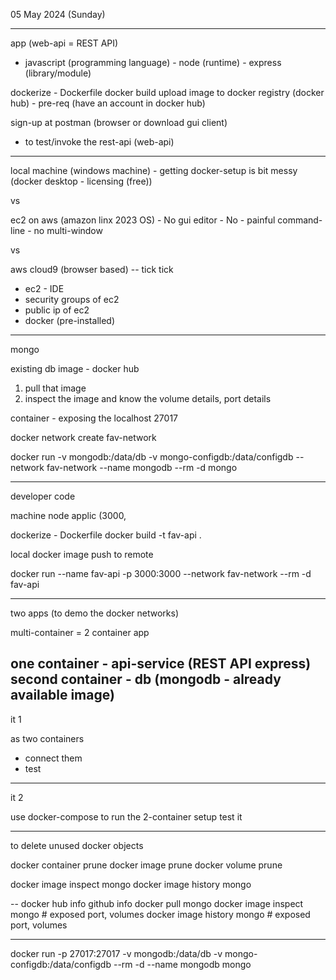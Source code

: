05 May 2024 (Sunday) 

---
app (web-api = REST API)
  - javascript (programming language) - node (runtime) - express (library/module)
  
dockerize - Dockerfile
docker build 
upload image to docker registry (docker hub) - pre-req (have an account in docker hub)

sign-up at postman (browser or download gui client)
  - to test/invoke the rest-api (web-api)

---
local machine (windows machine) - getting docker-setup is bit messy (docker desktop - licensing (free))

vs

ec2 on aws (amazon linx 2023 OS) - No gui editor - No - painful command-line - no multi-window

vs

aws cloud9 (browser based)  -- tick tick
 - ec2 - IDE 
 - security groups of ec2
 - public ip of ec2
 - docker (pre-installed)
 
---
mongo

existing db image - docker hub

1. pull that image
2. inspect the image and know the volume details, port details


container - exposing the localhost 27017


docker network create fav-network

docker run -v mongodb:/data/db -v mongo-configdb:/data/configdb --network fav-network --name mongodb --rm -d mongo

---
developer code

machine node applic (3000, 


dockerize - Dockerfile
docker build -t fav-api .

local docker image 
push to remote

docker run --name fav-api -p 3000:3000 --network fav-network --rm -d fav-api



---



two apps (to demo the docker networks)

multi-container = 2 container app

one container    - api-service (REST API express)
second container - db (mongodb - already available image)
---
it 1

as two containers 
 - connect them 
 - test
---
it 2 

use docker-compose to run the 2-container setup
test it



---
to delete unused docker objects

docker container prune
docker image prune
docker volume prune

docker image inspect mongo
docker image history mongo

--
docker hub info
github info
docker pull mongo
docker image inspect mongo # exposed port, volumes
docker image history mongo # exposed port, volumes

---
docker run -p 27017:27017 -v mongodb:/data/db -v mongo-configdb:/data/configdb --rm -d --name mongodb mongo
